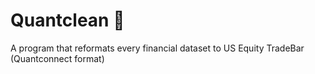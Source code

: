# Quantclean 🧹

A program that reformats every financial dataset to US Equity TradeBar (Quantconnect format)

